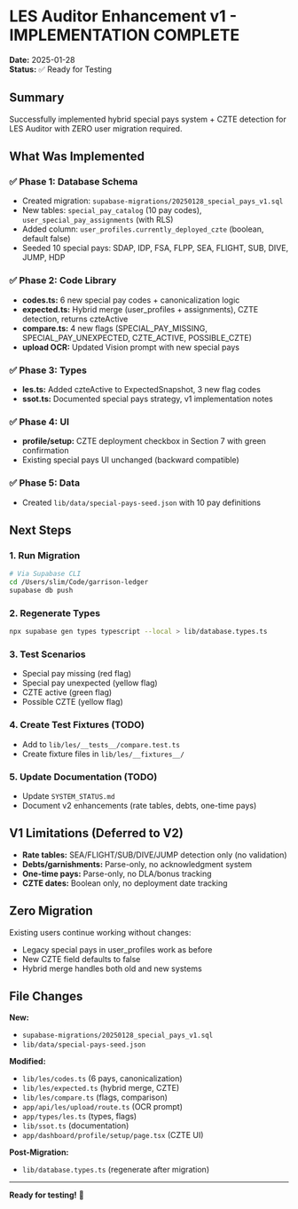 # LES Auditor Enhancement v1 - IMPLEMENTATION COMPLETE

**Date:** 2025-01-28  
**Status:** ✅ Ready for Testing

## Summary

Successfully implemented hybrid special pays system + CZTE detection for LES Auditor with ZERO user migration required.

## What Was Implemented

### ✅ Phase 1: Database Schema
- Created migration: `supabase-migrations/20250128_special_pays_v1.sql`
- New tables: `special_pay_catalog` (10 pay codes), `user_special_pay_assignments` (with RLS)
- Added column: `user_profiles.currently_deployed_czte` (boolean, default false)
- Seeded 10 special pays: SDAP, IDP, FSA, FLPP, SEA, FLIGHT, SUB, DIVE, JUMP, HDP

### ✅ Phase 2: Code Library
- **codes.ts:** 6 new special pay codes + canonicalization logic
- **expected.ts:** Hybrid merge (user_profiles + assignments), CZTE detection, returns czteActive
- **compare.ts:** 4 new flags (SPECIAL_PAY_MISSING, SPECIAL_PAY_UNEXPECTED, CZTE_ACTIVE, POSSIBLE_CZTE)
- **upload OCR:** Updated Vision prompt with new special pays

### ✅ Phase 3: Types
- **les.ts:** Added czteActive to ExpectedSnapshot, 3 new flag codes
- **ssot.ts:** Documented special pays strategy, v1 implementation notes

### ✅ Phase 4: UI
- **profile/setup:** CZTE deployment checkbox in Section 7 with green confirmation
- Existing special pays UI unchanged (backward compatible)

### ✅ Phase 5: Data
- Created `lib/data/special-pays-seed.json` with 10 pay definitions

## Next Steps

### 1. Run Migration
```bash
# Via Supabase CLI
cd /Users/slim/Code/garrison-ledger
supabase db push
```

### 2. Regenerate Types
```bash
npx supabase gen types typescript --local > lib/database.types.ts
```

### 3. Test Scenarios
- Special pay missing (red flag)
- Special pay unexpected (yellow flag)
- CZTE active (green flag)
- Possible CZTE (yellow flag)

### 4. Create Test Fixtures (TODO)
- Add to `lib/les/__tests__/compare.test.ts`
- Create fixture files in `lib/les/__fixtures__/`

### 5. Update Documentation (TODO)
- Update `SYSTEM_STATUS.md`
- Document v2 enhancements (rate tables, debts, one-time pays)

## V1 Limitations (Deferred to V2)

- **Rate tables:** SEA/FLIGHT/SUB/DIVE/JUMP detection only (no validation)
- **Debts/garnishments:** Parse-only, no acknowledgment system
- **One-time pays:** Parse-only, no DLA/bonus tracking
- **CZTE dates:** Boolean only, no deployment date tracking

## Zero Migration

Existing users continue working without changes:
- Legacy special pays in user_profiles work as before
- New CZTE field defaults to false
- Hybrid merge handles both old and new systems

## File Changes

**New:**
- `supabase-migrations/20250128_special_pays_v1.sql`
- `lib/data/special-pays-seed.json`

**Modified:**
- `lib/les/codes.ts` (6 pays, canonicalization)
- `lib/les/expected.ts` (hybrid merge, CZTE)
- `lib/les/compare.ts` (flags, comparison)
- `app/api/les/upload/route.ts` (OCR prompt)
- `app/types/les.ts` (types, flags)
- `lib/ssot.ts` (documentation)
- `app/dashboard/profile/setup/page.tsx` (CZTE UI)

**Post-Migration:**
- `lib/database.types.ts` (regenerate after migration)

---

**Ready for testing!** 🚀
